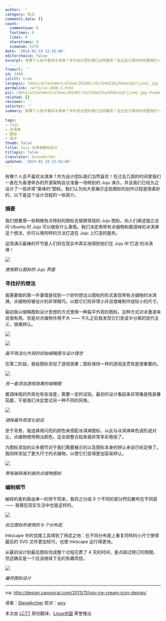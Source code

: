 ```yaml
---
author: ''
category: 观点
comments_data: []
count:
  commentnum: 0
  favtimes: 0
  likes: 0
  sharetimes: 0
  viewnum: 5379
date: '2014-01-19 22:56:00'
editorchoice: false
excerpt: 有哪个人会不喜欢冰淇淋？作为设计团队我们当然喜欢！在过去几周的时间里我们一直在为香港举办的开源架构会议准备一场特别的 Juju 演示，并且我们已经为之设计了一些非常美味的图标。我们认为向大家展示这些图标的创
  ...
fromurl: ''
id: 2490
islctt: true
largepic: /data/attachment/album/201401/19/224422hy3kb4x2q3rjjxmj.jpg
permalink: /article-2490-1.html
pic: /data/attachment/album/201401/19/224422hy3kb4x2q3rjjxmj.jpg.thumb.jpg
related: []
reviewer: ''
selector: ''
summary: 有哪个人会不喜欢冰淇淋？作为设计团队我们当然喜欢！在过去几周的时间里我们一直在为香港举办的开源架构会议准备一场特别的 Juju 演示，并且我们已经为之设计了一些非常美味的图标。我们认为向大家展示这些图标的创
  ...
tags:
- Juju
- 冰淇淋
- 图标
- 设计
thumb: false
title: Juju 冰淇淋图标设计
titlepic: false
translator: SteveArcher
updated: '2014-01-19 22:56:00'
---
```


有哪个人会不喜欢冰淇淋？作为设计团队我们当然喜欢！在过去几周的时间里我们一直在为香港举办的开源架构会议准备一场特别的 Juju 演示，并且我们已经为之设计了一些非常“美味的”图标。我们认为向大家展示这些图标的创作过程是很美妙的，以下是这个设计流程的一些简介。


### 摘要


我们想要用一些稍微有点特别的图标去替换常规的 Juju 图标，向人们阐述独立访问 Ubuntu 时 Juju 可以做些什么事情。我们决定用带有点缀物和酱调味的冰淇淋这个想法，你可以用同样的方法打造在 Juju 上打造的服务。


这场演示最棒的环节是人们将在现实中真实地得到他们在 Juju 中'打造'的冰淇淋！


![](/data/attachment/album/201401/19/224422hy3kb4x2q3rjjxmj.jpg)


*使用默认图标的 Juju 界面*


### 寻找好的想法


我需要做的第一件事情是找到一个好的想法以图标的形式表现带有点缀物的冰淇淋。点缀物将被设计的非常精巧，以致它们将非常小并且很难制作成较小的尺寸。


最初我以缩略图和设计思想的方式使用一种扁平外观的图标。这种方式对冰激凌来说很有用，但是对点缀物作用不大 —— 不久之后我发现它们变成半分离的现代主义，很难辨认。


![](/data/attachment/album/201401/19/224424a2inax5iammmn0aa.jpg)


![](/data/attachment/album/201401/19/224426o1kqz1qkf8t1ii8i.jpg)


*扁平简洁化外观的初始缩略图与设计理念*


在第二阶段，我给图标添加了透视效果；图标保持一样的透视连贯性是很重要的。


![](/data/attachment/album/201401/19/224428xf4dpxxxul9774pu.jpg)


*另一套添加透视效果的缩略图*


酱调味瓶的外观也有些误差，需要一定的试验。最初的设计看起来非常像是瓶装番茄酱，于是我们决定尝试另一种不同的风格。


![](/data/attachment/album/201401/19/224430nv2wn62njn2n8nob.jpg)


*调味酱外观变化前后*


至于背景，我选择用闪亮的颜色来搭配冰淇淋图标，以此与冰淇淋单色调形成对比，点缀物使用稍淡颜色，这全部整合起来就非常多彩艳丽了。


为图标添加的众多细节对于我们需要展示的以及图标本身的辨认来说已经足够了。我同样添加了更大尺寸的点缀物，以使它们变得更加容易辨认。


![](/data/attachment/album/201401/19/224431zjnw2nps9dw5s5jg.jpg)


*带有破碎奥利奥的点缀物图标*


### 编制细节


破碎的奥利奥由单一的饼干而来，我将之分成 9 个不同的部分然后散布在不同层 —— 我猜在现实生活中也是这样的。


![](/data/attachment/album/201401/19/224434un3kjdqrj4d8nqnq.jpg)


*创立图标所使用的 9 个分布层*


Inkscape 中的克隆工具得到了用武之地：在不同分布层上重复同样的小尺寸使得最后的 SVG 文件更加轻巧，也使 Inkscape 运行得更快。


从最初设计到最后图标完成整个过程花费了 4 天的时间，差点超过预订的限期，但这确实是一个应该继续下去的有趣项目。


![](/data/attachment/album/201401/19/2244363k66c4z66fiz9h4h.jpg)


*最终图标设计*




---


via: <http://design.canonical.com/2013/11/juju-ice-cream-icon-design/>


译者：[SteveArcher](https://github.com/SteveArcher) 校对：[wxy](https://github.com/wxy)


本文由 [LCTT](https://github.com/LCTT/TranslateProject) 原创翻译，[Linux中国](http://linux.cn/) 荣誉推出